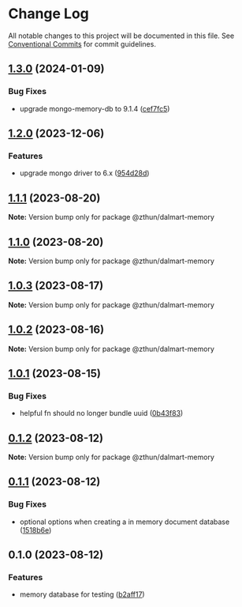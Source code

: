 # Change Log

All notable changes to this project will be documented in this file.
See [Conventional Commits](https://conventionalcommits.org) for commit guidelines.

## [1.3.0](https://github.com/zthun/dalmart/compare/v1.2.0...v1.3.0) (2024-01-09)


### Bug Fixes

* upgrade mongo-memory-db to 9.1.4 ([cef7fc5](https://github.com/zthun/dalmart/commit/cef7fc50d1a6f0c92086343689f0418938fd4a49))



## [1.2.0](https://github.com/zthun/dalmart/compare/v1.1.1...v1.2.0) (2023-12-06)


### Features

* upgrade mongo driver to 6.x ([954d28d](https://github.com/zthun/dalmart/commit/954d28d62989f5e428eb68ebd5058799835a7743))



## [1.1.1](https://github.com/zthun/dalmart/compare/v1.1.0...v1.1.1) (2023-08-20)

**Note:** Version bump only for package @zthun/dalmart-memory





## [1.1.0](https://github.com/zthun/dalmart/compare/v1.0.3...v1.1.0) (2023-08-20)

**Note:** Version bump only for package @zthun/dalmart-memory





## [1.0.3](https://github.com/zthun/dalmart/compare/v1.0.2...v1.0.3) (2023-08-17)

**Note:** Version bump only for package @zthun/dalmart-memory





## [1.0.2](https://github.com/zthun/dalmart/compare/v1.0.1...v1.0.2) (2023-08-16)

**Note:** Version bump only for package @zthun/dalmart-memory





## [1.0.1](https://github.com/zthun/dalmart/compare/v0.1.2...v1.0.1) (2023-08-15)


### Bug Fixes

* helpful fn should no longer bundle uuid ([0b43f83](https://github.com/zthun/dalmart/commit/0b43f831c5cd423ecc6147f5030f15636906ab13))



## [0.1.2](https://github.com/zthun/dalmart/compare/v0.1.1...v0.1.2) (2023-08-12)

**Note:** Version bump only for package @zthun/dalmart-memory





## [0.1.1](https://github.com/zthun/dalmart/compare/v0.1.0...v0.1.1) (2023-08-12)


### Bug Fixes

* optional options when creating a in memory document database ([1518b6e](https://github.com/zthun/dalmart/commit/1518b6e90a6de6519316e1dda1ec0fa255f220e0))



## 0.1.0 (2023-08-12)


### Features

* memory database for testing ([b2aff17](https://github.com/zthun/dalmart/commit/b2aff17b2f7247815886abd246b1a8d789c9b1e9))
